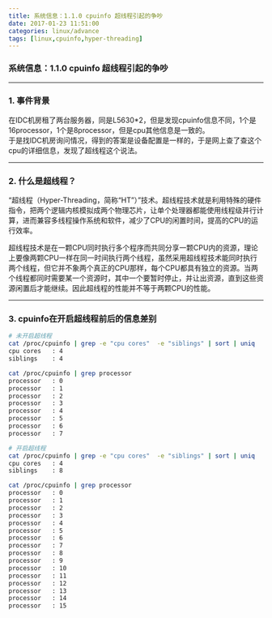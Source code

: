 ```yaml
---
title: 系统信息：1.1.0 cpuinfo 超线程引起的争吵
date: 2017-01-23 11:51:00
categories: linux/advance
tags: [linux,cpuinfo,hyper-threading]
---
```

### 系统信息：1.1.0 cpuinfo 超线程引起的争吵

---

### 1. 事件背景
在IDC机房租了两台服务器，同是L5630*2，但是发现cpuinfo信息不同，1个是16processor，1个是8processor，但是cpu其他信息是一致的。  
于是找IDC机房询问情况，得到的答案是设备配置是一样的，于是网上查了查这个cpu的详细信息，发现了超线程这个说法。

---

### 2. 什么是超线程？
“超线程（Hyper-Threading，简称“HT”）”技术。超线程技术就是利用特殊的硬件指令，把两个逻辑内核模拟成两个物理芯片，让单个处理器都能使用线程级并行计算，进而兼容多线程操作系统和软件，减少了CPU的闲置时间，提高的CPU的运行效率。

超线程技术是在一颗CPU同时执行多个程序而共同分享一颗CPU内的资源，理论上要像两颗CPU一样在同一时间执行两个线程，虽然采用超线程技术能同时执行两个线程，但它并不象两个真正的CPU那样，每个CPU都具有独立的资源。当两个线程都同时需要某一个资源时，其中一个要暂时停止，并让出资源，直到这些资源闲置后才能继续。因此超线程的性能并不等于两颗CPU的性能。

---

### 3. cpuinfo在开启超线程前后的信息差别
``` bash
# 未开启超线程
cat /proc/cpuinfo | grep -e "cpu cores"  -e "siblings" | sort | uniq
cpu cores	: 4
siblings	: 4

cat /proc/cpuinfo | grep processor
processor	: 0
processor	: 1
processor	: 2
processor	: 3
processor	: 4
processor	: 5
processor	: 6
processor	: 7

# 开启超线程
cat /proc/cpuinfo | grep -e "cpu cores"  -e "siblings" | sort | uniq
cpu cores	: 4
siblings	: 8

cat /proc/cpuinfo | grep processor
processor	: 0
processor	: 1
processor	: 2
processor	: 3
processor	: 4
processor	: 5
processor	: 6
processor	: 7
processor	: 8
processor	: 9
processor	: 10
processor	: 11
processor	: 12
processor	: 13
processor	: 14
processor	: 15
```
